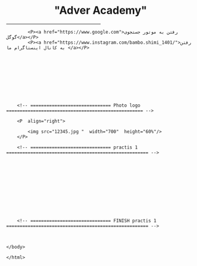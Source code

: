 <html> 
    <head>
        <title>
            آکادمی تبلیغاتی Adver
        </title>
    </head>
    <body>
        <h1 align="center">"Adver Academy"</h1> 
        <hr width="50%" > 
        <lU type=".">
        




            <P><a href="https://www.google.com">رفتن به موتور جستجوی گوگل</a></P>
            <P><a href="https://www.instagram.com/bambo.shimi_1401/">رفتن به کانال اینستاگرام ما </a></P>
 
        
         







        <!-- ============================== Photo logo =================================================== -->
       
        <P  align="right">

            <img src="12345.jpg "  width="700"  height="60%"/>
        </P>

        <!-- ============================== practis 1 ===================================================== -->
    
    
    

 





    
    
        <!-- ============================== FINISH practis 1 ===================================================== -->



    </body>

    </html>
